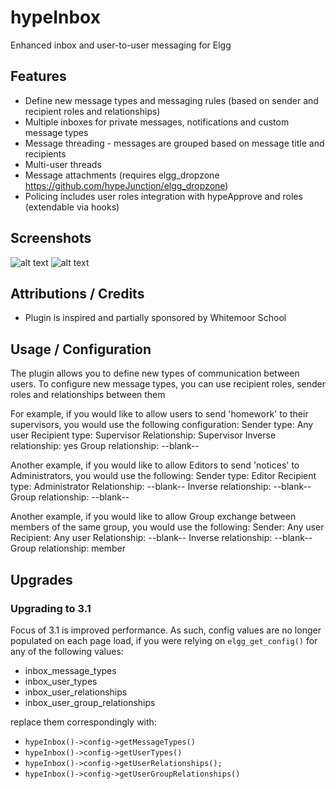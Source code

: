 hypeInbox
===========

Enhanced inbox and user-to-user messaging for Elgg

## Features ##

* Define new message types and messaging rules (based on sender and recipient roles and relationships)
* Multiple inboxes for private messages, notifications and custom message types
* Message threading - messages are grouped based on message title and recipients
* Multi-user threads
* Message attachments (requires elgg_dropzone https://github.com/hypeJunction/elgg_dropzone)
* Policing includes user roles integration with hypeApprove and roles (extendable via hooks)

## Screenshots ##

![alt text](https://raw.github.com/hypeJunction/hypeInbox/master/screenshots/compose.png "Compose")
![alt text](https://raw.github.com/hypeJunction/hypeInbox/master/screenshots/inbox.png "Inbox")

## Attributions / Credits ##

* Plugin is inspired and partially sponsored by Whitemoor School

## Usage / Configuration ##

The plugin allows you to define new types of communication between users. To configure new message types,
you can use recipient roles, sender roles and relationships between them

For example, if you would like to allow users to send 'homework' to their supervisors,
you would use the following configuration:
Sender type: Any user
Recipient type: Supervisor
Relationship: Supervisor
Inverse relationship: yes
Group relationship: --blank--

Another example, if you would like to allow Editors to send 'notices' to Administrators, you would use the following:
Sender type: Editor
Recipient type: Administrator
Relationship: --blank--
Inverse relationship: --blank--
Group relationship: --blank--

Another example, if you would like to allow Group exchange between members of the same group, you would use the following:
Sender: Any user
Recipient: Any user
Relationship: --blank--
Inverse relationship: --blank--
Group relationship: member

## Upgrades

### Upgrading to 3.1

Focus of 3.1 is improved performance. As such, config values are no longer populated on each page load,
if you were relying on ```elgg_get_config()``` for any of the following values:
* inbox_message_types
* inbox_user_types
* inbox_user_relationships
* inbox_user_group_relationships

replace them correspondingly with:
* ```hypeInbox()->config->getMessageTypes()```
* ```hypeInbox()->config->getUserTypes()```
* ```hypeInbox()->config->getUserRelationships();```
* ```hypeInbox()->config->getUserGroupRelationships()```